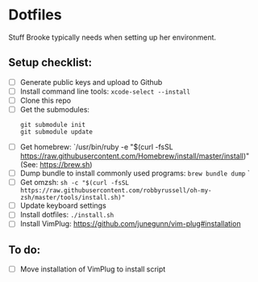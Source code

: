 # Dotfiles

Stuff Brooke typically needs when setting up her environment.

## Setup checklist:
- [ ] Generate public keys and upload to Github
- [ ] Install command line tools: `xcode-select --install`
- [ ] Clone this repo
- [ ] Get the submodules:
  ```
  git submodule init
  git submodule update
  ```
- [ ] Get homebrew: `/usr/bin/ruby -e "$(curl -fsSL https://raw.githubusercontent.com/Homebrew/install/master/install)" (See: https://brew.sh)
- [ ] Dump bundle to install commonly used programs: `brew bundle dump`
`
- [ ] Get omzsh: `sh -c "$(curl -fsSL https://raw.githubusercontent.com/robbyrussell/oh-my-zsh/master/tools/install.sh)"
` 
- [ ] Update keyboard settings
- [ ] Install dotfiles: `./install.sh`
- [ ] Install VimPlug: https://github.com/junegunn/vim-plug#installation

## To do:
- [ ] Move installation of VimPlug to install script

